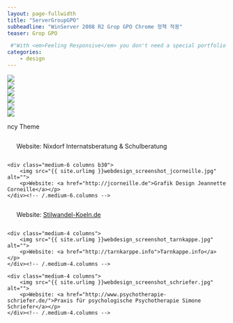 ```yaml
---
layout: page-fullwidth
title: "ServerGroupGPO"
subheadline: "WinServer 2008 R2 Grop GPO Chrome 정책 적용"
teaser: Grop GPO

 #"With <em>Feeling Responsive</em> you don't need a special portfolio template. Just check out the great possibilities of the <a href='http://foundation.zurb.com/docs/components/grid.html'>foundation grid</a> and experiment with it."
categories:
    - design
---
```

<!--more-->

<img src="https://wave5.github.io/wave5.github.io-feeling-responsive/images_groupgpo/gpo1.PNG"><br>
<img src="https://wave5.github.io/wave5.github.io-feeling-responsive/images_groupgpo/gpo2.PNG"><br>
<img src="https://wave5.github.io/wave5.github.io-feeling-responsive/images_groupgpo/gpo3.PNG"><br>
<img src="https://wave5.github.io/wave5.github.io-feeling-responsive/images_groupgpo/gpo4.PNG"><br>
<img src="https://wave5.github.io/wave5.github.io-feeling-responsive/images_groupgpo/gpo5.PNG"><br>
<img src="https://wave5.github.io/wave5.github.io-feeling-responsive/images_groupgpo/gpo6.PNG"><br>


ncy Theme</a>

<div class="row t60">
    <div class="medium-6 columns b30">
        <img src="{{ site.urlimg }}webdesign_screenshot_nixdorf.jpg" alt="">
        <p> Website: Nixdorf Internatsberatung &amp; Schulberatung</p>
    </div><!-- /.medium-6.columns -->

    <div class="medium-6 columns b30">
        <img src="{{ site.urlimg }}webdesign_screenshot_jcorneille.jpg" alt="">
        <p>Website: <a href="http://jcorneille.de">Grafik Design Jeannette Corneille</a></p>
    </div><!-- /.medium-6.columns -->
</div><!-- /.row -->


<div class="row t30">
    <div class="medium-4 columns">
        <img src="{{ site.urlimg }}webdesign_screenshot_stilwandel.jpg" alt="">
        <p>Website: <a href="http://stilwandel-koeln.de">Stilwandel-Koeln.de</a></p>
    </div><!-- /.medium-4.columns -->

    <div class="medium-4 columns">
        <img src="{{ site.urlimg }}webdesign_screenshot_tarnkappe.jpg" alt="">
        <p>Website: <a href="http://tarnkarppe.info">Tarnkappe.info</a></p>
    </div><!-- /.medium-4.columns -->

    <div class="medium-4 columns">
        <img src="{{ site.urlimg }}webdesign_screenshot_schriefer.jpg" alt="">
        <p>Website: <a href="http://www.psychotherapie-schriefer.de/">Praxis für psychologische Psychotherapie Simone Schriefer</a></p>
    </div><!-- /.medium-4.columns -->
</div><!-- /.row -->
